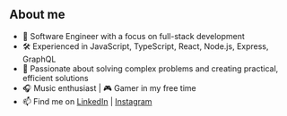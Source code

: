 ## About me
- 💼 Software Engineer with a focus on full-stack development  
- 🛠️ Experienced in JavaScript, TypeScript, React, Node.js, Express, GraphQL  
- 🚀 Passionate about solving complex problems and creating practical, efficient solutions  
- 🎧 Music enthusiast | 🎮 Gamer in my free time  
- 📫 Find me on [LinkedIn](https://linkedin.com/in/sittinanp) | [Instagram](https://www.instagram.com/mickieitsme)
